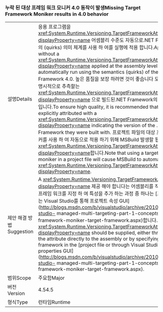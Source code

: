 ### <a name="missing-target-framework-moniker-results-in-40-behavior"></a><span data-ttu-id="58f50-101">누락 된 대상 프레임 워크 모니커 4.0 동작이 발생</span><span class="sxs-lookup"><span data-stu-id="58f50-101">Missing Target Framework Moniker results in 4.0 behavior</span></span>

|   |   |
|---|---|
|<span data-ttu-id="58f50-102">설명</span><span class="sxs-lookup"><span data-stu-id="58f50-102">Details</span></span>|<span data-ttu-id="58f50-103">응용 프로그램을 <xref:System.Runtime.Versioning.TargetFrameworkAttribute?displayProperty=name> 어셈블리 수준도 자동으로.NET Framework 4.0의 (quirks) 의미 체계를 사용 하 여를 실행에 적용 합니다.</span><span class="sxs-lookup"><span data-stu-id="58f50-103">Applications without a <xref:System.Runtime.Versioning.TargetFrameworkAttribute?displayProperty=name> applied at the assembly level will automatically run using the semantics (quirks) of the .NET Framework 4.0.</span></span> <span data-ttu-id="58f50-104">높은 품질을 보장 하려면 것이 좋습니다 모든 이진 파일에 명시적으로 추측할는 <xref:System.Runtime.Versioning.TargetFrameworkAttribute?displayProperty=name> 으로 빌드된.NET Framework의 버전을 나타내는입니다.</span><span class="sxs-lookup"><span data-stu-id="58f50-104">To ensure high quality, it is recommended that all binaries be explicitly attributed with a <xref:System.Runtime.Versioning.TargetFrameworkAttribute?displayProperty=name> indicating the version of the .NET Framework they were built with.</span></span> <span data-ttu-id="58f50-105">프로젝트 파일의 대상 프레임 워크 모니커를 사용 하 여 자동으로 적용 하기 위해 MSBuild 발생할 됩니다는 <xref:System.Runtime.Versioning.TargetFrameworkAttribute?displayProperty=name>합니다.</span><span class="sxs-lookup"><span data-stu-id="58f50-105">Note that using a target framework moniker in a project file will cause MSBuild to automatically apply a <xref:System.Runtime.Versioning.TargetFrameworkAttribute?displayProperty=name>.</span></span>|
|<span data-ttu-id="58f50-106">제안 해결 방법</span><span class="sxs-lookup"><span data-stu-id="58f50-106">Suggestion</span></span>|<span data-ttu-id="58f50-107">A <xref:System.Runtime.Versioning.TargetFrameworkAttribute?displayProperty=name> 제공 해야 합니다는 어셈블리를 직접 또는에 대상 프레임 워크를 지정 하 여 특성을 추가 하는 과정 중 하나는 [프로젝트 파일 또는 Visual Studio를 통해 프로젝트 속성 GUI](http://blogs.msdn.com/b/visualstudio/archive/2010/05/19/visual-studio- managed-multi-targeting-part-1-concepts-target-framework-moniker-target-framework.aspx)합니다.</span><span class="sxs-lookup"><span data-stu-id="58f50-107">A <xref:System.Runtime.Versioning.TargetFrameworkAttribute?displayProperty=name> should be supplied, either through adding the attribute directly to the assembly or by specifying a target framework in the [project file or through Visual Studio's project properties GUI](http://blogs.msdn.com/b/visualstudio/archive/2010/05/19/visual-studio- managed-multi-targeting-part-1-concepts-target-framework-moniker-target-framework.aspx).</span></span>|
|<span data-ttu-id="58f50-108">범위</span><span class="sxs-lookup"><span data-stu-id="58f50-108">Scope</span></span>|<span data-ttu-id="58f50-109">주요함</span><span class="sxs-lookup"><span data-stu-id="58f50-109">Major</span></span>|
|<span data-ttu-id="58f50-110">버전</span><span class="sxs-lookup"><span data-stu-id="58f50-110">Version</span></span>|<span data-ttu-id="58f50-111">4.5</span><span class="sxs-lookup"><span data-stu-id="58f50-111">4.5</span></span>|
|<span data-ttu-id="58f50-112">형식</span><span class="sxs-lookup"><span data-stu-id="58f50-112">Type</span></span>|<span data-ttu-id="58f50-113">런타임</span><span class="sxs-lookup"><span data-stu-id="58f50-113">Runtime</span></span>|


